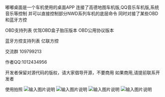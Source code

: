 嘟嘟桌面是一个车机使用的桌面APP
连接了高德地图车机版,QQ音乐车机版,系统音乐等控制
并可以直接控制部分NWD系列车机的底层命令
同时对接了某些OBD和蓝牙方控


OBD支持列表
优驾OBD盒子胎压版本
OBD公用协议版本

蓝牙方控支持列表
亿联方控

交流群
109799213

作者QQ:1012434956

开发者保留对源代码的版权，请大家倡导开源，不要商用
如果商用,请提前联系开发者

使用拍照
![输入图片说明](https://gitee.com/uploads/images/2019/0425/210935_d65468b9_302682.jpeg "2.jpg")
![输入图片说明](https://gitee.com/uploads/images/2019/0425/210946_69f5eced_302682.jpeg "4.jpg")
![输入图片说明](https://gitee.com/uploads/images/2019/0425/210955_f1b1b618_302682.jpeg "1.jpg")
![输入图片说明](https://gitee.com/uploads/images/2019/0425/211004_7ae54b7f_302682.jpeg "3.jpg")